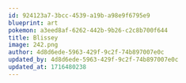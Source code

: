 ```yaml
---
id: 924123a7-3bcc-4539-a19b-a98e9f6795e9
blueprint: art
pokemon: a3eed8af-6262-442b-9b26-c2c8b700f644
title: Blissey
image: 242.png
author: 4d8d6ede-5963-429f-9c2f-74b897007e0c
updated_by: 4d8d6ede-5963-429f-9c2f-74b897007e0c
updated_at: 1716480238
---
```

